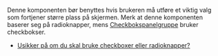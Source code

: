 Denne komponenten bør benyttes hvis brukeren må utføre et viktig valg som fortjener større plass på skjermen. Merk at denne komponenten baserer seg på radioknapper, mens [Checkbokspanelgruppe](https://navikt.github.io/nav-frontend-moduler/#/components/checkbokspanelgruppe) bruker checkbokser.

- [Usikker på om du skal bruke checkboxer eller radioknapper?](https://www.nngroup.com/articles/checkboxes-vs-radio-buttons/)
